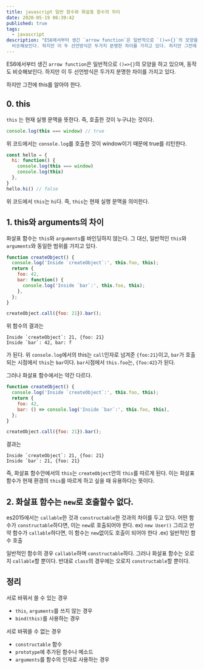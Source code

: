 ```yaml
---
title: javascript 일반 함수와 화살표 함수의 차이
date: 2020-05-19 06:39:42
published: true
tags:
  - javascript
description: "ES6에서부터 생긴 `arrow function`은 일반적으로 `()=>{}`의 모양을 하고 있으며, 동작도
  비슷해보인다. 하지만 이 두 선언방식은 두가지 분명한 차이를 가지고 있다. 하지만 그전에 this를 알아야 한다."
---
```

ES6에서부터 생긴 `arrow function`은 일반적으로 `()=>{}`의 모양을 하고 있으며, 동작도 비슷해보인다. 하지만 이 두 선언방식은 두가지 분명한 차이를 가지고 있다.

하지만 그전에 this를 알아야 한다.

## 0. this

`this` 는 현재 실행 문맥을 뜻한다. 즉, 호출한 것이 누구냐는 것이다.

```javascript
console.log(this === window) // true
```

위 코드에서는 `console.log`를 호출한 것이 window이기 때문에 true를 리턴한다.

```javascript
const hello = {
  hi: function() {
    console.log(this === window)
    console.log(this)
  },
}
hello.hi() // false
```

위 코드에서 `this`는 `hi`다. 즉, `this`는 현재 실행 문맥을 의미한다.

## 1. this와 arguments의 차이

화살표 함수는 `this`와 `arguments`를 바인딩하지 않는다. 그 대신, 일반적인 `this`와 `arguments`와 동일한 범위를 가지고 있다.

```javascript
function createObject() {
  console.log('Inside `createObject`:', this.foo, this);
  return {
    foo: 42,
    bar: function() {
      console.log('Inside `bar`:', this.foo, this);
    },
  };
}

createObject.call({foo: 21}).bar();
```
위 함수의 결과는

```
Inside `createObject`: 21, {foo: 21}
Inside `bar`: 42, bar: f
```

가 된다. 위 `console.log`에서의 this는 `call`인자로 넘겨준 `{foo:21}`이고, `bar`가 호출되는 시점에서 `this`는 `bar`이다. `bar`시점에서 `this.foo`는, `{foo:42}`가 된다.


그러나 화살표 함수에서는 약간 다르다.

```javascript
function createObject() {
  console.log('Inside `createObject`:', this.foo, this);
  return {
    foo: 42,
    bar: () => console.log('Inside `bar`:', this.foo, this),
  };
}

createObject.call({foo: 21}).bar(); 
```

결과는

```
Inside `createObject`: 21, {foo: 21}
Inside `bar`: 21, {foo: 21}
```

즉, 화살표 함수안에서의 `this`는 `createObject`안의 `this`를 따르게 된다.  이는 화살표 함수가 현재 환경의 `this`를 따르게 하고 싶을 때 유용하다는 뜻이다. 



## 2. 화살표 함수는 `new`로 호출할수 없다.

es2015에서는 `callable`한 것과 `constructable`한 것과의 차이를 두고 있다. 어떤 함수가 `constructable`하다면, 이는 `new`로 호출되어야 한다. ex) `new User()` 그리고 만약 함수가 `callable`하다면, 이 함수는 `new`없이도 호출이 되어야 한다 .ex) 일반적인 함수 호출

일반적인 함수의 경우 `callable`하며 `constructable`하다. 그러나 화살표 함수는 오로지 `callable`할 뿐이다. 반대로 `class`의 경우에는 오로지 `constructable`할 뿐이다. 

## 정리

서로 바꿔서 쓸 수 있는 경우
- `this`, `arguments`를 쓰지 않는 경우
- `bind(this)`를 사용하는 경우

서로 바꿔쓸 수 없는 경우
- `constructable` 함수
- `prototype`에 추가된 함수나 메소드
- `arguments`를 함수의 인자로 사용하는 경우


